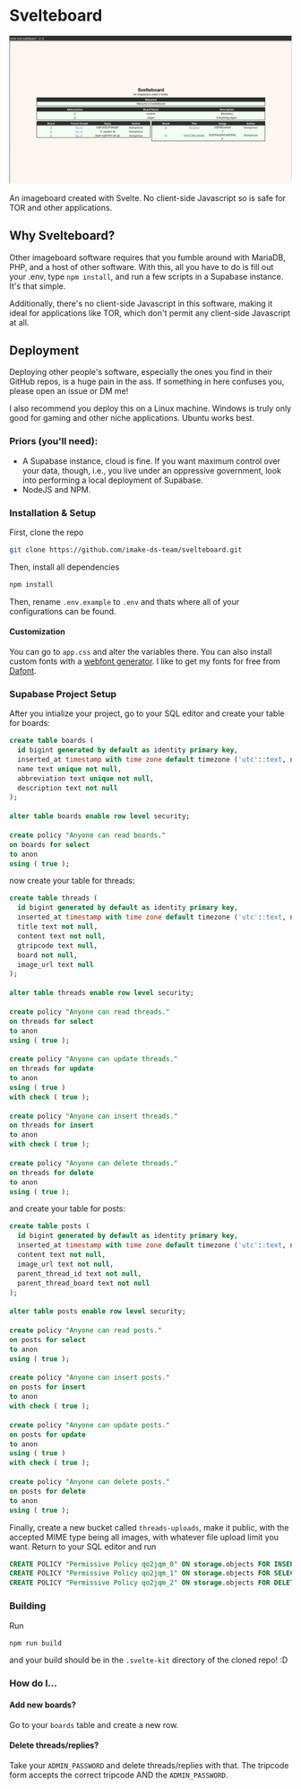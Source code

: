 # Svelteboard

![Screenshot of Svelteboard](image.png)

An imageboard created with Svelte. No client-side Javascript so is safe for TOR and other applications.

## Why Svelteboard?
Other imageboard software requires that you fumble around with MariaDB, PHP, and a host of other software. With this, all you have to do is fill out your .env, type `npm install`, and run a few scripts in a Supabase instance. It's that simple.

Additionally, there's no client-side Javascript in this software, making it ideal for applications like TOR, which don't permit any client-side Javascript at all.

## Deployment

Deploying other people's software, especially the ones you find in their GitHub repos, is a huge pain in the ass. If something in here confuses you, please open an issue or DM me!

I also recommend you deploy this on a Linux machine. Windows is truly only good for gaming and other niche applications. Ubuntu works best.
### Priors (you'll need):
- A Supabase instance, cloud is fine. If you want maximum control over your data, though, i.e., you live under an oppressive government, look into performing a local deployment of Supabase.
- NodeJS and NPM.

### Installation & Setup
First, clone the repo

```bash
git clone https://github.com/imake-ds-team/svelteboard.git
```

Then, install all dependencies
```bash
npm install
```

Then, rename `.env.example` to `.env` and thats where all of your configurations can be found.

#### Customization
You can go to `app.css` and alter the variables there. You can also install custom fonts with a [webfont generator](https://www.fontsquirrel.com/tools/webfont-generator). I like to get my fonts for free from [Dafont](https://www.dafont.com/).

### Supabase Project Setup
After you intialize your project, go to your SQL editor and create your table for boards:

```sql
create table boards (
  id bigint generated by default as identity primary key,
  inserted_at timestamp with time zone default timezone ('utc'::text, now()) not null,
  name text unique not null,
  abbreviation text unique not null,
  description text not null
);

alter table boards enable row level security;

create policy "Anyone can read boards."
on boards for select
to anon
using ( true );
```

now create your table for threads:

```sql
create table threads (
  id bigint generated by default as identity primary key,
  inserted_at timestamp with time zone default timezone ('utc'::text, now()) not null,
  title text not null,
  content text not null,
  gtripcode text null,
  board not null,
  image_url text null
);

alter table threads enable row level security;

create policy "Anyone can read threads."
on threads for select
to anon
using ( true );

create policy "Anyone can update threads."
on threads for update
to anon
using ( true )
with check ( true );

create policy "Anyone can insert threads."
on threads for insert
to anon
with check ( true );

create policy "Anyone can delete threads."
on threads for delete
to anon
using ( true );
```

and create your table for posts:

```sql
create table posts (
  id bigint generated by default as identity primary key,
  inserted_at timestamp with time zone default timezone ('utc'::text, now()) not null,
  content text not null,
  image_url text not null,
  parent_thread_id text not null,
  parent_thread_board text not null
);

alter table posts enable row level security;

create policy "Anyone can read posts."
on posts for select
to anon
using ( true );

create policy "Anyone can insert posts."
on posts for insert
to anon
with check ( true );

create policy "Anyone can update posts."
on posts for update
to anon
using ( true )
with check ( true );

create policy "Anyone can delete posts."
on posts for delete
to anon
using ( true );
```

Finally, create a new bucket called `threads-uploads`, make it public, with the accepted MIME type being all images, with whatever file upload limit you want. Return to your SQL editor and run

```sql
CREATE POLICY "Permissive Policy qo2jqm_0" ON storage.objects FOR INSERT TO public WITH CHECK (bucket_id = 'threads-uploads');
CREATE POLICY "Permissive Policy qo2jqm_1" ON storage.objects FOR SELECT TO public USING (bucket_id = 'threads-uploads');
CREATE POLICY "Permissive Policy qo2jqm_2" ON storage.objects FOR DELETE TO public USING (bucket_id = 'threads-uploads');
```

### Building
Run
```bash
npm run build
```

and your build should be in the `.svelte-kit` directory of the cloned repo! :D

### How do I...

#### Add new boards?
Go to your `boards` table and create a new row.

#### Delete threads/replies?
Take your `ADMIN_PASSWORD` and delete threads/replies with that. The tripcode form accepts the correct tripcode AND the `ADMIN_PASSWORD`.